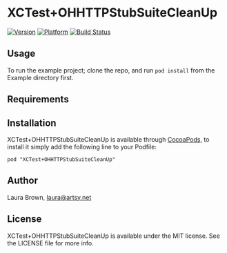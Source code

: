 # XCTest+OHHTTPStubSuiteCleanUp

[![Version](http://cocoapod-badges.herokuapp.com/v/XCTest+OHHTTPStubSuiteCleanUp/badge.png)](http://cocoadocs.org/docsets/XCTest+OHHTTPStubSuiteCleanUp)
[![Platform](http://cocoapod-badges.herokuapp.com/p/XCTest+OHHTTPStubSuiteCleanUp/badge.png)](http://cocoadocs.org/docsets/XCTest+OHHTTPStubSuiteCleanUp)
[![Build Status](https://travis-ci.org/1aurabrown/XCTest-OHHTTPStubSuiteCleanUp.svg)](https://travis-ci.org/1aurabrown/XCTest-OHHTTPStubSuiteCleanUp)

## Usage

To run the example project; clone the repo, and run `pod install` from the Example directory first.

## Requirements

## Installation

XCTest+OHHTTPStubSuiteCleanUp is available through [CocoaPods](http://cocoapods.org), to install
it simply add the following line to your Podfile:

    pod "XCTest+OHHTTPStubSuiteCleanUp"

## Author

Laura Brown, laura@artsy.net

## License

XCTest+OHHTTPStubSuiteCleanUp is available under the MIT license. See the LICENSE file for more info.

